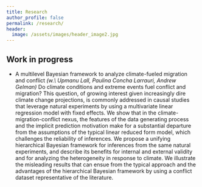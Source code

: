 ```yaml
---
title: Research
author_profile: false
permalink: /research/
header:
  image: /assets/images/header_image2.jpg
---
```



## Work in progress

  - A multilevel Bayesian framework to analyze climate-fueled migration and conflict *(w.\ Upmanu Lall, Paulina Concha Larrauri, Andrew Gelman)*
Do climate conditions and extreme events fuel conflict and migration? This question, of growing interest given increasingly dire climate change projections, is commonly addressed in causal studies that leverage natural experiments by using a multivariate linear regression model with fixed effects. We show that in the climate-migration-conflict nexus, the features of the data generating process and the implicit prediction motivation make for a substantial departure from the assumptions of the typical linear reduced form model, which challenges the reliability of inferences. We propose a unifying hierarchical Bayesian framework for inferences from the same natural experiments, and describe its benefits for internal and external validity and for analyzing the heterogeneity in response to climate. We illustrate the misleading results that can ensue from the typical approach and the advantages of the hierarchical Bayesian framework by using a conflict dataset representative of the literature.

      


  

